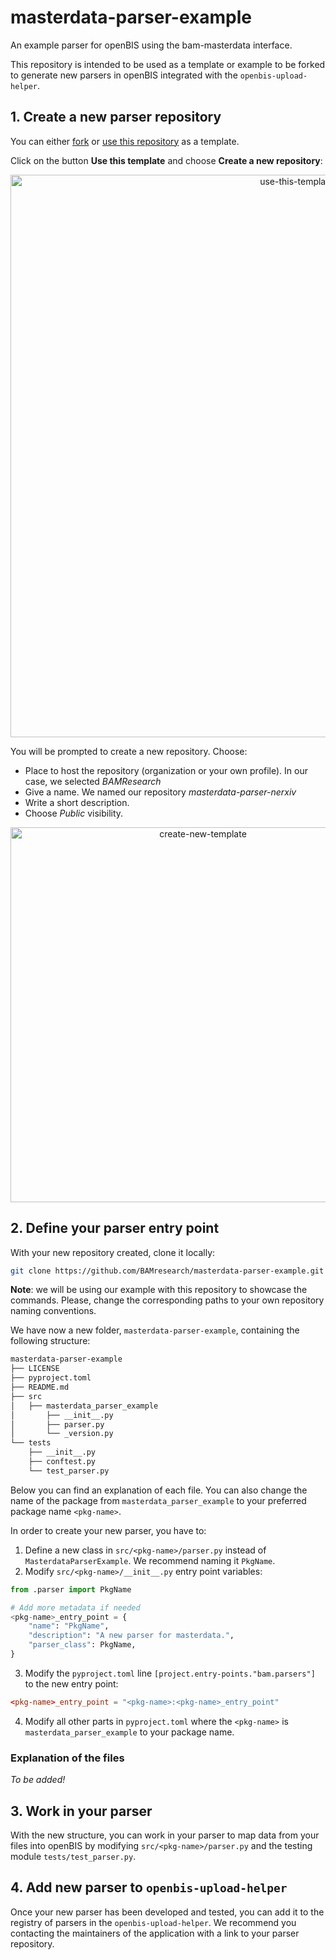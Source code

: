 # masterdata-parser-example

An example parser for openBIS using the bam-masterdata interface.

This repository is intended to be used as a template or example to be forked to generate new parsers in openBIS
integrated with the `openbis-upload-helper`.


## 1. Create a new parser repository

You can either [fork](https://docs.github.com/en/pull-requests/collaborating-with-pull-requests/working-with-forks/fork-a-repo) or [use this repository](https://docs.github.com/en/repositories/creating-and-managing-repositories/creating-a-repository-from-a-template) as a template.

Click on the button **Use this template** and choose **Create a new repository**:

<div align="center"><img width="900" alt="use-this-template" src="https://github.com/user-attachments/assets/4a6e244b-285c-4982-a576-7dcb69aa24fa" /></div>

You will be prompted to create a new repository. Choose:
- Place to host the repository (organization or your own profile). In our case, we selected _BAMResearch_
- Give a name. We named our repository _masterdata-parser-nerxiv_
- Write a short description.
- Choose _Public_ visibility.

<div align="center"><img width="600" alt="create-new-template" src="https://github.com/user-attachments/assets/bf509059-b734-4634-9e32-96b2c220b257" /></div>

## 2. Define your parser entry point

With your new repository created, clone it locally:
```bash
git clone https://github.com/BAMresearch/masterdata-parser-example.git
```

**Note**: we will be using our example with this repository to showcase the commands. Please, change the corresponding
paths to your own repository naming conventions.

We have now a new folder, `masterdata-parser-example`, containing the following structure:
```sh
masterdata-parser-example
├── LICENSE
├── pyproject.toml
├── README.md
├── src
│   ├── masterdata_parser_example
│       ├── __init__.py
│       ├── parser.py
│       └── _version.py
└── tests
    ├── __init__.py
    ├── conftest.py
    └── test_parser.py
```

Below you can find an explanation of each file. You can also change the name of the package from `masterdata_parser_example` to your preferred package name `<pkg-name>`.

In order to create your new parser, you have to:
1. Define a new class in `src/<pkg-name>/parser.py` instead of `MasterdataParserExample`. We recommend naming it `PkgName`.
2. Modify `src/<pkg-name>/__init__.py` entry point variables:
```python
from .parser import PkgName

# Add more metadata if needed
<pkg-name>_entry_point = {
    "name": "PkgName",
    "description": "A new parser for masterdata.",
    "parser_class": PkgName,
}
```
3. Modify the `pyproject.toml` line `[project.entry-points."bam.parsers"]` to the new entry point:
```toml
<pkg-name>_entry_point = "<pkg-name>:<pkg-name>_entry_point"
```
4. Modify all other parts in `pyproject.toml` where the `<pkg-name>` is `masterdata_parser_example` to your package name.

### Explanation of the files

_To be added!_

## 3. Work in your parser

With the new structure, you can work in your parser to map data from your files into openBIS by modifying `src/<pkg-name>/parser.py` and the testing
module `tests/test_parser.py`.

## 4. Add new parser to `openbis-upload-helper`

Once your new parser has been developed and tested, you can add it to the registry of parsers in the `openbis-upload-helper`. We recommend you contacting the maintainers of the application with a link to your parser repository.
